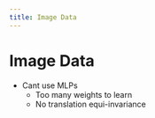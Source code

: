 ```yaml
---
title: Image Data
---
```


# Image Data
- Cant use MLPs 
	- Too many weights to learn
	- No translation equi-invariance




















































































